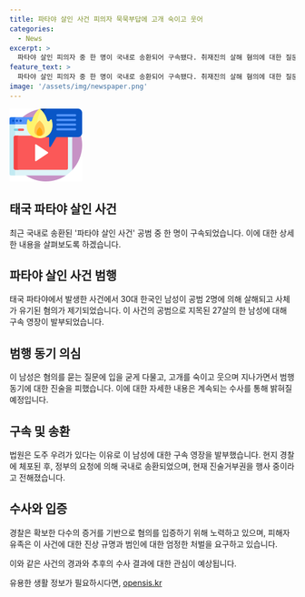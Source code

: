 ```yaml
---
title: 파타야 살인 사건 피의자 묵묵부답에 고개 숙이고 웃어
categories:
  - News
excerpt: >
  파타야 살인 피의자 중 한 명이 국내로 송환되어 구속됐다. 취재진의 살해 혐의에 대한 질문에도 묵묵부답하고 웃으며 지나가는 모습이 이목을 끌었다. 범행 후 도주를 시도했지만 태국 경찰에 체포되어 송환됐다. 이 씨는 범행을 인정하지 않고 진술거부권을 행사하고 있으며, 피해자 유족은 범행에 대한 진실 고발을 강조했다. 혐의 입증을 위해 경찰은 여러 증거를 확보하고 있다.
feature_text: >
  파타야 살인 피의자 중 한 명이 국내로 송환되어 구속됐다. 취재진의 살해 혐의에 대한 질문에도 묵묵부답하고 웃으며 지나가는 모습이 이목을 끌었다. 범행 후 도주를 시도했지만 태국 경찰에 체포되어 송환됐다. 이 씨는 범행을 인정하지 않고 진술거부권을 행사하고 있으며, 피해자 유족은 범행에 대한 진실 고발을 강조했다. 혐의 입증을 위해 경찰은 여러 증거를 확보하고 있다.
image: '/assets/img/newspaper.png'
---
```


<p><img src="/assets/img/news.png" alt="rentncar 속보" /></p>

<h2>태국 파타야 살인 사건</h2>

<p data-ke-size="size16">최근 국내로 송환된 '파타야 살인 사건' 공범 중 한 명이 구속되었습니다. 이에 대한 상세한 내용을 살펴보도록 하겠습니다.</p>

<h2 data-ke-size="size26">파타야 살인 사건 범행</h2>

<p data-ke-size="size16">태국 파타야에서 발생한 사건에서 30대 한국인 남성이 공범 2명에 의해 살해되고 사체가 유기된 혐의가 제기되었습니다. 이 사건의 공범으로 지목된 27살의 한 남성에 대해 구속 영장이 발부되었습니다.</p>

<h2 data-ke-size="size26">범행 동기 의심</h2>

<p data-ke-size="size16">이 남성은 혐의를 묻는 질문에 입을 굳게 다물고, 고개를 숙이고 웃으며 지나가면서 범행 동기에 대한 진술을 피했습니다. 이에 대한 자세한 내용은 계속되는 수사를 통해 밝혀질 예정입니다.</p>

<h2 data-ke-size="size26">구속 및 송환</h2>

<p data-ke-size="size16">법원은 도주 우려가 있다는 이유로 이 남성에 대한 구속 영장을 발부했습니다. 현지 경찰에 체포된 후, 정부의 요청에 의해 국내로 송환되었으며, 현재 진술거부권을 행사 중이라고 전해졌습니다.</p>

<h2 data-ke-size="size26">수사와 입증</h2>

<p data-ke-size="size16">경찰은 확보한 다수의 증거를 기반으로 혐의를 입증하기 위해 노력하고 있으며, 피해자 유족은 이 사건에 대한 진상 규명과 범인에 대한 엄정한 처벌을 요구하고 있습니다.</p>

<p>이와 같은 사건의 경과와 추후의 수사 결과에 대한 관심이 예상됩니다.</p>
유용한 생활 정보가 필요하시다면, <a href="https://opensis.kr" rel="dofollow">opensis.kr</a>


